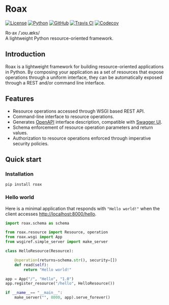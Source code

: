 # Roax

[![License](https://img.shields.io/github/license/roax/roax.svg)](https://github.com/roax/roax/blob/master/LICENSE)
[![Python](https://img.shields.io/pypi/pyversions/roax.svg)](https://pypi.org/project/roax/)
[![GitHub](https://img.shields.io/badge/github-master-blue.svg)](https://github.com/roax/roax/)
[![Travis CI](https://travis-ci.org/roax/roax.svg?branch=master)](https://travis-ci.org/roax/roax)
[![Codecov](https://codecov.io/gh/roax/roax/branch/master/graph/badge.svg)](https://codecov.io/gh/roax/roax)

Ro·ax /ˈɹoʊ.æks/  
A lightweight Python resource-oriented framework. 

## Introduction

Roax is a lightweight framework for building resource-oriented applications in Python.
By composing your application as a set of resources that expose operations through a uniform
interface, they can be automatically exposed through a REST and/or command line interface.

## Features

* Resource operations accessed through WSGI based REST API.
* Command-line interface to resource operations.
* Generates [OpenAPI](https://www.openapis.org/) interface description, compatible with [Swagger UI](https://swagger.io/tools/swagger-ui/).
* Schema enforcement of resource operation parameters and return values.
* Authorization to resource operations enforced through imperative security policies.

## Quick start

### Installation

```
pip install roax
```

### Hello world

Here is a minimal application that responds with `"Hello world!"` when the
client accesses [http://localhost:8000/hello](http://localhost:8000/hello).

```python
import roax.schema as schema

from roax.resource import Resource, operation
from roax.wsgi import App
from wsgiref.simple_server import make_server

class HelloResource(Resource):

    @operation(returns=schema.str(), security=[])
    def read(self):
        return "Hello world!"

app = App("/", "Hello", "1.0")
app.register_resource("/hello", HelloResource())

if __name__== "__main__":
    make_server("", 8000, app).serve_forever()
```
